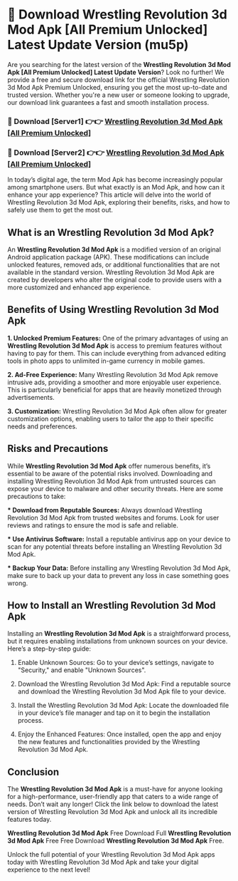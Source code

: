 # 🤖 Download Wrestling Revolution 3d Mod Apk [All Premium Unlocked] Latest Update Version (mu5p)

Are you searching for the latest version of the <strong>Wrestling Revolution 3d Mod Apk [All Premium Unlocked] Latest Update Version</strong>? Look no further! We provide a free and secure download link for the official Wrestling Revolution 3d Mod Apk Premium Unlocked, ensuring you get the most up-to-date and trusted version. Whether you're a new user or someone looking to upgrade, our download link guarantees a fast and smooth installation process.


<h3>📌 Download [Server1] 👉👉 <a href="https://hapymods.com?title=Wrestling+Revolution+3d+Mod+Apk&ref=3B1">Wrestling Revolution 3d Mod Apk [All Premium Unlocked]</a></h3>

<h3>📌 Download [Server2] 👉👉 <a href="https://hapymods.com?title=Wrestling+Revolution+3d+Mod+Apk&ref=3B1">Wrestling Revolution 3d Mod Apk [All Premium Unlocked]</a></h3>


In today’s digital age, the term Mod Apk has become increasingly popular among smartphone users. But what exactly is an Mod Apk, and how can it enhance your app experience? This article will delve into the world of Wrestling Revolution 3d Mod Apk, exploring their benefits, risks, and how to safely use them to get the most out.


<h2>What is an Wrestling Revolution 3d Mod Apk?</h2>

An <strong>Wrestling Revolution 3d Mod Apk</strong> is a modified version of an original Android application package (APK). These modifications can include unlocked features, removed ads, or additional functionalities that are not available in the standard version. Wrestling Revolution 3d Mod Apk are created by developers who alter the original code to provide users with a more customized and enhanced app experience.


<h2>Benefits of Using Wrestling Revolution 3d Mod Apk</h2>

<strong> 1. Unlocked Premium Features:</strong> One of the primary advantages of using an <strong>Wrestling Revolution 3d Mod Apk</strong> is access to premium features without having to pay for them. This can include everything from advanced editing tools in photo apps to unlimited in-game currency in mobile games.

<strong> 2. Ad-Free Experience:</strong> Many Wrestling Revolution 3d Mod Apk remove intrusive ads, providing a smoother and more enjoyable user experience. This is particularly beneficial for apps that are heavily monetized through advertisements.

<strong> 3. Customization:</strong> Wrestling Revolution 3d Mod Apk often allow for greater customization options, enabling users to tailor the app to their specific needs and preferences.


<h2>Risks and Precautions</h2>

While <strong>Wrestling Revolution 3d Mod Apk</strong> offer numerous benefits, it’s essential to be aware of the potential risks involved. Downloading and installing Wrestling Revolution 3d Mod Apk from untrusted sources can expose your device to malware and other security threats. Here are some precautions to take:

<strong> * Download from Reputable Sources:</strong> Always download Wrestling Revolution 3d Mod Apk from trusted websites and forums. Look for user reviews and ratings to ensure the mod is safe and reliable.

<strong> * Use Antivirus Software:</strong> Install a reputable antivirus app on your device to scan for any potential threats before installing an Wrestling Revolution 3d Mod Apk.

<strong> * Backup Your Data:</strong> Before installing any Wrestling Revolution 3d Mod Apk, make sure to back up your data to prevent any loss in case something goes wrong.


<h2>How to Install an Wrestling Revolution 3d Mod Apk</h2>

Installing an <strong>Wrestling Revolution 3d Mod Apk</strong> is a straightforward process, but it requires enabling installations from unknown sources on your device. Here’s a step-by-step guide:

 1. Enable Unknown Sources: Go to your device’s settings, navigate to "Security," and enable "Unknown Sources".

 2. Download the Wrestling Revolution 3d Mod Apk: Find a reputable source and download the Wrestling Revolution 3d Mod Apk file to your device.

 3. Install the Wrestling Revolution 3d Mod Apk: Locate the downloaded file in your device’s file manager and tap on it to begin the installation process.

 4. Enjoy the Enhanced Features: Once installed, open the app and enjoy the new features and functionalities provided by the Wrestling Revolution 3d Mod Apk.


<h2><strong>Conclusion</strong></h2>

The <strong>Wrestling Revolution 3d Mod Apk</strong> is a must-have for anyone looking for a high-performance, user-friendly app that caters to a wide range of needs. Don’t wait any longer! Click the link below to download the latest version of Wrestling Revolution 3d Mod Apk and unlock all its incredible features today.

<strong>Wrestling Revolution 3d Mod Apk</strong> Free Download Full <strong>Wrestling Revolution 3d Mod Apk</strong> Free Free Download <strong>Wrestling Revolution 3d Mod Apk</strong> Free.

Unlock the full potential of your Wrestling Revolution 3d Mod Apk apps today with Wrestling Revolution 3d Mod Apk and take your digital experience to the next level!